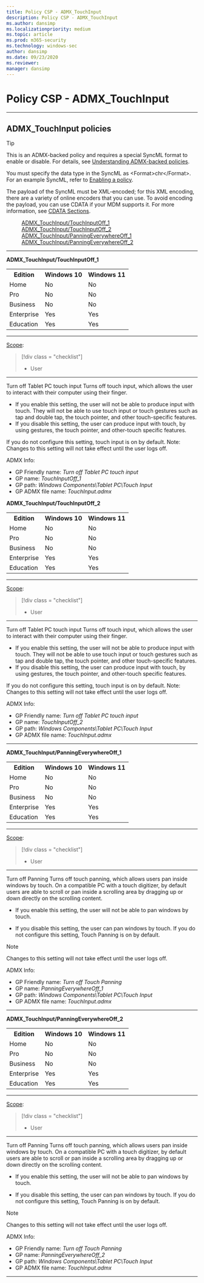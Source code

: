 ```yaml
---
title: Policy CSP - ADMX_TouchInput
description: Policy CSP - ADMX_TouchInput
ms.author: dansimp
ms.localizationpriority: medium
ms.topic: article
ms.prod: m365-security
ms.technology: windows-sec
author: dansimp
ms.date: 09/23/2020
ms.reviewer: 
manager: dansimp
---
```


# Policy CSP - ADMX_TouchInput

<hr/>

<!--Policies-->
## ADMX_TouchInput policies  

> [!TIP]
> This is an ADMX-backed policy and requires a special SyncML format to enable or disable.  For details, see [Understanding ADMX-backed policies](./understanding-admx-backed-policies.md).
> 
> You must specify the data type in the SyncML as &lt;Format&gt;chr&lt;/Format&gt;. For an example SyncML, refer to [Enabling a policy](./understanding-admx-backed-policies.md#enabling-a-policy).
> 
> The payload of the SyncML must be XML-encoded; for this XML encoding, there are a variety of online encoders that you can use. To avoid encoding the payload, you can use CDATA if your MDM supports it. For more information, see [CDATA Sections](http://www.w3.org/TR/REC-xml/#sec-cdata-sect).

<dl>
  <dd>
    <a href="#admx-touchinput-touchinputoff_1">ADMX_TouchInput/TouchInputOff_1</a>
  </dd>
  <dd>
    <a href="#admx-touchinput-touchinputoff_2">ADMX_TouchInput/TouchInputOff_2</a>
  </dd>
  <dd>
    <a href="#admx-touchinput-panningeverywhereoff_1">ADMX_TouchInput/PanningEverywhereOff_1</a>
  </dd>
  <dd>
    <a href="#admx-touchinput-panningeverywhereoff_2">ADMX_TouchInput/PanningEverywhereOff_2</a>
  </dd>
</dl>


<hr/>

<!--Policy-->
<a href="" id="admx-touchinput-touchinputoff_1"></a>**ADMX_TouchInput/TouchInputOff_1**  

<!--SupportedSKUs-->
<table>
<tr>
    <th>Edition</th>
    <th>Windows 10</th>
    <th>Windows 11</th>
</tr>
<tr>
    <td>Home</td>
    <td>No</td>
    <td>No</td>
</tr>
<tr>
    <td>Pro</td>
    <td>No</td>
    <td>No</td>
</tr>
<tr>
    <td>Business</td>
    <td>No</td>
    <td>No</td>
</tr>
<tr>
    <td>Enterprise</td>
    <td>Yes</td>
    <td>Yes</td>
</tr>
<tr>
    <td>Education</td>
    <td>Yes</td>
    <td>Yes</td>
</tr>
</table>

<!--/SupportedSKUs-->
<hr/>

<!--Scope-->
[Scope](./policy-configuration-service-provider.md#policy-scope):

> [!div class = "checklist"]
> * User

<hr/>

<!--/Scope-->
<!--Description-->
Turn off Tablet PC touch input Turns off touch input, which allows the user to interact with their computer using their finger.  

- If you enable this setting, the user will not be able to produce input with touch. They will not be able to use touch input or touch gestures such as tap and double tap, the touch pointer, and other touch-specific features.  
- If you disable this setting, the user can produce input with touch, by using gestures, the touch pointer, and other-touch specific features.  

If you do not configure this setting, touch input is on by default.  Note: Changes to this setting will not take effect until the user logs off.

<!--/Description-->

<!--ADMXBacked-->
ADMX Info:  
-   GP Friendly name: *Turn off Tablet PC touch input*
-   GP name: *TouchInputOff_1*
-   GP path: *Windows Components\Tablet PC\Touch Input*
-   GP ADMX file name: *TouchInput.admx*

<!--/ADMXBacked-->
<!--/Policy-->
<!--Policy-->
<a href="" id="admx-touchinput-touchinputoff_2"></a>**ADMX_TouchInput/TouchInputOff_2**  

<!--SupportedSKUs-->
<table>
<tr>
    <th>Edition</th>
    <th>Windows 10</th>
    <th>Windows 11</th>
</tr>
<tr>
    <td>Home</td>
    <td>No</td>
    <td>No</td>
</tr>
<tr>
    <td>Pro</td>
    <td>No</td>
    <td>No</td>
</tr>
<tr>
    <td>Business</td>
    <td>No</td>
    <td>No</td>
</tr>
<tr>
    <td>Enterprise</td>
    <td>Yes</td>
    <td>Yes</td>
</tr>
<tr>
    <td>Education</td>
    <td>Yes</td>
    <td>Yes</td>
</tr>
</table>

<!--/SupportedSKUs-->
<hr/>

<!--Scope-->
[Scope](./policy-configuration-service-provider.md#policy-scope):

> [!div class = "checklist"]
> * User

<hr/>

<!--/Scope-->
<!--Description-->
Turn off Tablet PC touch input Turns off touch input, which allows the user to interact with their computer using their finger.  

- If you enable this setting, the user will not be able to produce input with touch. They will not be able to use touch input or touch gestures such as tap and double tap, the touch pointer, and other touch-specific features.  
- If you disable this setting, the user can produce input with touch, by using gestures, the touch pointer, and other-touch specific features.  

If you do not configure this setting, touch input is on by default.  Note: Changes to this setting will not take effect until the user logs off.

<!--/Description-->

<!--ADMXBacked-->
ADMX Info:  
-   GP Friendly name: *Turn off Tablet PC touch input*
-   GP name: *TouchInputOff_2*
-   GP path: *Windows Components\Tablet PC\Touch Input*
-   GP ADMX file name: *TouchInput.admx*


<!--/ADMXBacked-->
<!--/Policy-->
<hr/>

<!--Policy-->
<a href="" id="admx-touchinput-panningeverywhereoff_1"></a>**ADMX_TouchInput/PanningEverywhereOff_1**  

<!--SupportedSKUs-->
<table>
<tr>
    <th>Edition</th>
    <th>Windows 10</th>
    <th>Windows 11</th>
</tr>
<tr>
    <td>Home</td>
    <td>No</td>
    <td>No</td>
</tr>
<tr>
    <td>Pro</td>
    <td>No</td>
    <td>No</td>
</tr>
<tr>
    <td>Business</td>
    <td>No</td>
    <td>No</td>
</tr>
<tr>
    <td>Enterprise</td>
    <td>Yes</td>
    <td>Yes</td>
</tr>
<tr>
    <td>Education</td>
    <td>Yes</td>
    <td>Yes</td>
</tr>
</table>

<!--/SupportedSKUs-->
<hr/>

<!--Scope-->
[Scope](./policy-configuration-service-provider.md#policy-scope):

> [!div class = "checklist"]
> * User

<hr/>

<!--/Scope-->
<!--Description-->
Turn off Panning  Turns off touch panning, which allows users pan inside windows by touch. On a compatible PC with a touch digitizer, by default users are able to scroll or pan inside a scrolling area by dragging up or down directly on the scrolling content.  

- If you enable this setting, the user will not be able to pan windows by touch.  

- If you disable this setting, the user can pan windows by touch. If you do not configure this setting, Touch Panning is on by default.  

> [!NOTE]
> Changes to this setting will not take effect until the user logs off.

<!--/Description-->

<!--ADMXBacked-->
ADMX Info:  
-   GP Friendly name: *Turn off Touch Panning*
-   GP name: *PanningEverywhereOff_1*
-   GP path: *Windows Components\Tablet PC\Touch Input*
-   GP ADMX file name: *TouchInput.admx*

<!--/ADMXBacked-->
<!--/Policy-->
<hr/>

<a href="" id="admx-touchinput-panningeverywhereoff_2"></a>**ADMX_TouchInput/PanningEverywhereOff_2**  

<!--SupportedSKUs-->
<table>
<tr>
    <th>Edition</th>
    <th>Windows 10</th>
    <th>Windows 11</th>
</tr>
<tr>
    <td>Home</td>
    <td>No</td>
    <td>No</td>
</tr>
<tr>
    <td>Pro</td>
    <td>No</td>
    <td>No</td>
</tr>
<tr>
    <td>Business</td>
    <td>No</td>
    <td>No</td>
</tr>
<tr>
    <td>Enterprise</td>
    <td>Yes</td>
    <td>Yes</td>
</tr>
<tr>
    <td>Education</td>
    <td>Yes</td>
    <td>Yes</td>
</tr>
</table>

<!--/SupportedSKUs-->
<hr/>

<!--Scope-->
[Scope](./policy-configuration-service-provider.md#policy-scope):

> [!div class = "checklist"]
> * User

<hr/>

<!--/Scope-->
<!--Description-->
Turn off Panning  Turns off touch panning, which allows users pan inside windows by touch. On a compatible PC with a touch digitizer, by default users are able to scroll or pan inside a scrolling area by dragging up or down directly on the scrolling content.  

- If you enable this setting, the user will not be able to pan windows by touch.  

- If you disable this setting, the user can pan windows by touch. If you do not configure this setting, Touch Panning is on by default.  

> [!NOTE]
> Changes to this setting will not take effect until the user logs off.

<!--/Description-->

<!--ADMXBacked-->
ADMX Info:  
-   GP Friendly name: *Turn off Touch Panning*
-   GP name: *PanningEverywhereOff_2*
-   GP path: *Windows Components\Tablet PC\Touch Input*
-   GP ADMX file name: *TouchInput.admx*

<!--/ADMXBacked-->
<!--/Policy-->
<hr/>


<!--/Policies-->


